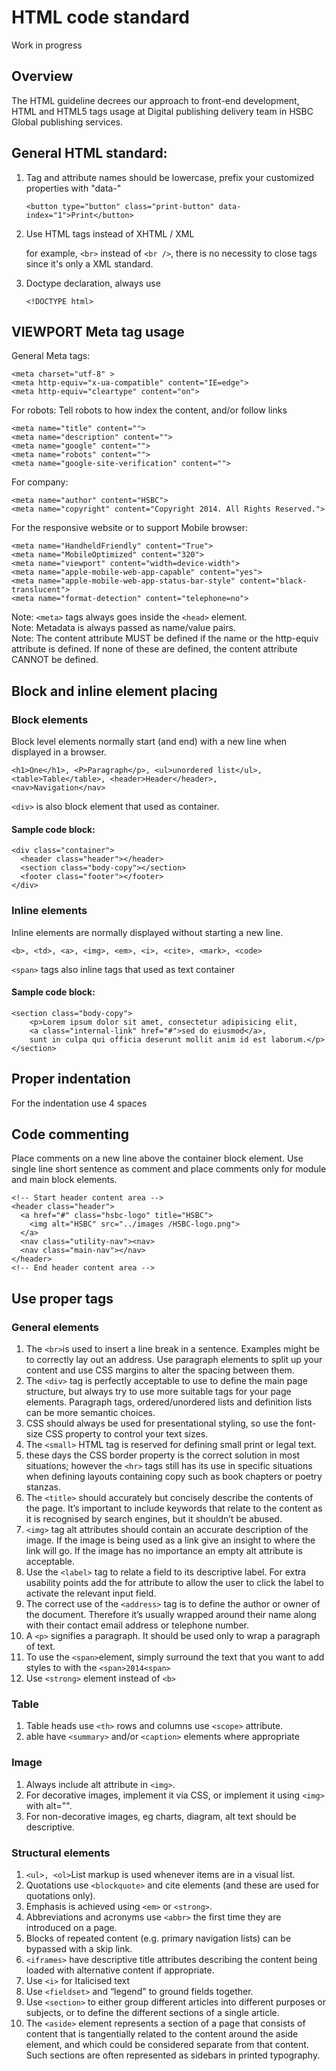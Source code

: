 # HTML code standard
Work in progress

## Overview
The HTML guideline decrees our approach to front-end development, HTML and HTML5 tags usage at Digital publishing delivery team in HSBC Global publishing services.

## General HTML standard:
1. Tag and attribute names should be lowercase, prefix your customized properties with "data-"
    
    ```
    <button type="button" class="print-button" data-index="1">Print</button>
    ```

1. Use HTML tags instead of XHTML / XML

    for example, `<br>` instead of `<br />`, there is no necessity to close tags since it's only a XML standard.

1. Doctype declaration, always use
    
    ```
    <!DOCTYPE html>
    ```

## VIEWPORT Meta tag usage

General Meta tags:

    <meta charset="utf-8" >
    <meta http-equiv="x-ua-compatible" content="IE=edge">
    <meta http-equiv="cleartype" content="on">

For robots: Tell robots to how index the content, and/or follow links

	<meta name="title" content="">
	<meta name="description" content="">
	<meta name="google" content="">
	<meta name="robots" content="">
	<meta name="google-site-verification" content="">

For company:

	<meta name="author" content="HSBC">
	<meta name="copyright" content="Copyright 2014. All Rights Reserved.">

For the responsive website or to support Mobile browser: 

	<meta name="HandheldFriendly" content="True">
	<meta name="MobileOptimized" content="320">
	<meta name="viewport" content="width=device-width">
	<meta name="apple-mobile-web-app-capable" content="yes">
	<meta name="apple-mobile-web-app-status-bar-style" content="black-translucent">
	<meta name="format-detection" content="telephone=no">
  

Note: `<meta>` tags always goes inside the `<head>` element.  
Note: Metadata is always passed as name/value pairs.  
Note: The content attribute MUST be defined if the name or the http-equiv attribute is defined. If none of these are defined, the content attribute CANNOT be defined.


## Block and inline element placing

### Block elements

Block level elements normally start (and end) with a new line when displayed in a browser.

	<h1>One</h1>, <P>Paragraph</p>, <ul>unordered list</ul>, 
	<table>Table</table>, <header>Header</header>,
	<nav>Navigation</nav>

`<div>` is also block element that used as container.

#### Sample code block:

	<div class="container">
	  <header class="header"></header>
	  <section class="body-copy"></section>
	  <footer class="footer"></footer>
	</div>


### Inline elements

Inline elements are normally displayed without starting a new line. 

	<b>, <td>, <a>, <img>, <em>, <i>, <cite>, <mark>, <code>

`<span>` tags also inline tags that used as text container 

#### Sample code block:

	<section class="body-copy"> 
        <p>Lorem ipsum dolor sit amet, consectetur adipisicing elit,
        <a class="internal-link" href="#">sed do eiusmod</a>,
        sunt in culpa qui officia deserunt mollit anim id est laborum.</p>
	</section>


## Proper indentation

For the indentation use 4 spaces

## Code commenting

Place comments on a new line above the container block element. Use single line short sentence as comment and place comments only for module and main block elements.

    <!-- Start header content area -->
    <header class="header">
      <a href="#" class="hsbc-logo" title="HSBC">
        <img alt="HSBC" src="../images /HSBC-logo.png">
      </a>
      <nav class="utility-nav"><nav>
      <nav class="main-nav"></nav>
    </header>
    <!-- End header content area -->


## Use proper tags

### General elements


1. The `<br>`is used to insert a line break in a sentence. Examples might be to correctly lay out an address. Use paragraph elements to split up your content and use CSS margins to alter the spacing between them.
2. The `<div>` tag is perfectly acceptable to use to define the main page structure, but always try to use more suitable tags for your page elements. Paragraph tags, ordered/unordered lists and definition lists can be more semantic choices.
3. CSS should always be used for presentational styling, so use the font-size CSS property to control your text sizes.
4. The `<small>` HTML tag is reserved for defining small print or legal text.
5. these days the CSS border property is the correct solution in most situations; however the `<hr>` tags still has its use in specific situations when defining layouts containing copy such as book chapters or poetry stanzas.
5. The `<title>` should accurately but concisely describe the contents of the page. It’s important to include keywords that relate to the content as it is recognised by search engines, but it shouldn’t be abused.
6. `<img>` tag alt attributes should contain an accurate description of the image. If the image is being used as a link give an insight to where the link will go. If the image has no importance an empty alt attribute is acceptable.
7. Use the `<label>` tag to relate a field to its descriptive label. For extra usability points add the for attribute to allow the user to click the label to activate the relevant input field.
8. The correct use of the `<address>` tag is to define the author or owner of the document. Therefore it’s usually wrapped around their name along with their contact email address or telephone number.
9. A `<p>` signifies a paragraph. It should be used only to wrap a paragraph of text.
10. To use the `<span>`element, simply surround the text that you want to add styles to with the `<span>2014<span>`
11. Use `<strong>` element instead of `<b>`


### Table

1. Table heads use `<th>` rows and columns use `<scope>` attribute.
2. able have `<summary>` and/or `<caption>` elements where appropriate

### Image
1. Always include alt attribute in `<img>`.
2. For decorative images, implement it via CSS, or implement it using `<img>` with alt="".
3. For non-decorative images, eg charts, diagram, alt text should be descriptive.

### Structural elements

1. `<ul>, <ol>`List markup is used whenever items are in a visual list.
2. Quotations use `<blockquote>` and cite elements (and these are used for quotations only).
3. Emphasis is achieved using `<em>` or `<strong>`.
4. Abbreviations and acronyms use `<abbr>` the first time they are introduced on a page.
5. Blocks of repeated content (e.g. primary navigation lists) can be bypassed with a skip link.
6. `<iframes>` have descriptive title attributes describing the content being loaded with alternative content if appropriate.
7. Use `<i>` for Italicised text
8. Use `<fieldset>` and “legend" to ground fields together.
9. Use `<section>` to either group different articles into different purposes or subjects, or to define the different sections of a single article.
10. The `<aside>` element represents a section of a page that consists of content that is tangentially related to the content around the aside element, and which could be considered separate from that content. Such sections are often represented as sidebars in printed typography.



